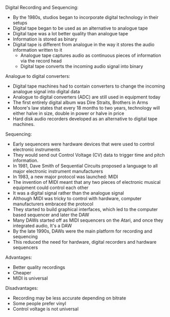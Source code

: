   Digital Recording and Sequencing:
-   By the 1980s, studios began to incorporate digital technology in their setups
-   Digital tape began to be used as an alternative to analogue tape
-   Digital tape was a lot better quality than analogue tape
-   Information is stored as binary
-   Digital tape is different from analogue in the way it stores the audio information written to it
	-   Analogue tape captures audio as continuous pieces of information via the record head
	-   Digital tape converts the incoming audio signal into binary

Analogue to digital converters:
-   Digital tape machines had to contain converters to change the incoming analogue signal into digital data
-   Analogue to digital converters (ADC) are still used in equipment today
-   The first entirely digital album was Dire Straits, Brothers in Arms
-   Moore's law states that every 18 months to two years, technology will either halve in size, double in power or halve in price
-   Hard disk audio recorders developed as an alternative to digital tape machines.

Sequencing:
-   Early sequencers were hardware devices that were used to control electronic instruments
-   They would send out Control Voltage (CV) data to trigger time and pitch information.
-   In 1981, Dave Smith of Sequential Circuits proposed a language to all major electronic instrument manufacturers
-   In 1983, a new major protocol was launched: MIDI
-   The invention of MIDI meant that any two pieces of electronic musical equipment could control each other
-   It was a digital signal rather than the analogue signal
-   Although MIDI was tricky to control with hardware, computer manufacturers embraced the protocol
-   They started to build graphical interfaces, which led to the computer based sequencer and later the DAW
-   Many DAWs started off as MIDI sequencers on the Atari, and once they integrated audio, It's a DAW
-   By the late 1990s, DAWs were the main platform for recording and sequencing
-   This reduced the need for hardware, digital recorders and hardware sequencers

Advantages:
-   Better quality recordings
-   Cheaper
-   MIDI is universal

Disadvantages:
-   Recording may be less accurate depending on bitrate
-   Some people prefer vinyl
-   Control voltage is not universal